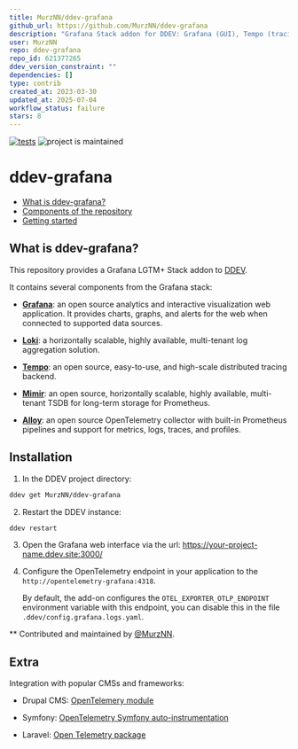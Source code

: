 ```yaml
---
title: MurzNN/ddev-grafana
github_url: https://github.com/MurzNN/ddev-grafana
description: "Grafana Stack addon for DDEV: Grafana (GUI), Tempo (tracing, OpenTelemetry), Loki (logs, promtail), Mimir (metrics, prometheus)"
user: MurzNN
repo: ddev-grafana
repo_id: 621377265
ddev_version_constraint: ""
dependencies: []
type: contrib
created_at: 2023-03-30
updated_at: 2025-07-04
workflow_status: failure
stars: 8
---
```


[![tests](https://github.com/MurzNN/ddev-grafana/actions/workflows/tests.yml/badge.svg)](https://github.com/MurzNN/ddev-grafana/actions/workflows/tests.yml)
![project is maintained](https://img.shields.io/maintenance/yes/2024.svg)

# ddev-grafana <!-- omit in toc -->

* [What is ddev-grafana?](#what-is-ddev-grafana)
* [Components of the repository](#components-of-the-repository)
* [Getting started](#getting-started)

## What is ddev-grafana?

This repository provides a Grafana LGTM+ Stack addon to
[DDEV](https://ddev.readthedocs.io).

It contains several components from the Grafana stack:

- **[Grafana](https://grafana.com/oss/grafana/)**: an open source analytics and
  interactive visualization web application. It provides charts, graphs, and
  alerts for the web when connected to supported data sources.

- **[Loki](https://grafana.com/oss/loki/)**: a horizontally scalable, highly
  available, multi-tenant log aggregation solution.

- **[Tempo](https://grafana.com/oss/tempo/)**: an open source, easy-to-use, and
  high-scale distributed tracing backend.

- **[Mimir](https://grafana.com/oss/mimir/)**: an open source, horizontally
  scalable, highly available, multi-tenant TSDB for long-term storage for
  Prometheus.

- **[Alloy](https://grafana.com/oss/alloy-opentelemetry-collector/)**: an open
  source OpenTelemetry collector with built-in Prometheus pipelines and support
  for metrics, logs, traces, and profiles.


## Installation

1. In the DDEV project directory:

  ```sh
  ddev get MurzNN/ddev-grafana
  ```

2. Restart the DDEV instance:

  ```sh
  ddev restart
  ```

3. Open the Grafana web interface via the url:
   https://your-project-name.ddev.site:3000/

4. Configure the OpenTelemetry endpoint in your application
   to the `http://opentelemetry-grafana:4318`.

   By default, the add-on configures the `OTEL_EXPORTER_OTLP_ENDPOINT`
   environment variable with this endpoint, you can disable this in the file
   `.ddev/config.grafana.logs.yaml`.

** Contributed and maintained by [@MurzNN](https://github.com/MurzNN).

## Extra

Integration with popular CMSs and frameworks:

- Drupal CMS: [OpenTelemery
  module](https://www.drupal.org/project/opentelemetry)

- Symfony: [OpenTelemetry Symfony
  auto-instrumentation](https://github.com/opentelemetry-php/contrib-auto-symfony)

- Laravel: [Open Telemetry
  package](https://github.com/spatie/laravel-open-telemetry)
